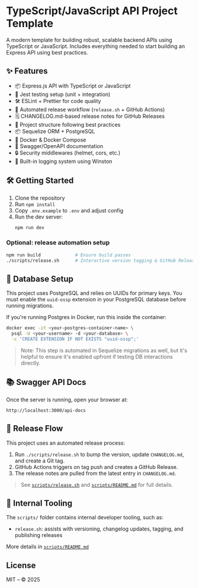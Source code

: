 # TypeScript/JavaScript API Project Template

A modern template for building robust, scalable backend APIs using TypeScript or JavaScript. Includes everything needed to start building an Express API using best practices.

## ✨ Features

- 📦 Express.js API with TypeScript or JavaScript
- 🧪 Jest testing setup (unit + integration)
- 🛠 ESLint + Prettier for code quality
- 🧩 Automated release workflow (`release.sh` + GitHub Actions)
- 🗒️ CHANGELOG.md-based release notes for GitHub Releases
- 🧵 Project structure following best practices
- 📦 Sequelize ORM + PostgreSQL
- 🐳 Docker & Docker Compose
- 📄 Swagger/OpenAPI documentation
- 🔒 Security middlewares (helmet, cors, etc.)
- 🧰 Built-in logging system using Winston

## 🛠️ Getting Started

1. Clone the repository
2. Run `npm install`
3. Copy `.env.example` to `.env` and adjust config
4. Run the dev server:
   ```bash
   npm run dev
   ```

### Optional: release automation setup

```bash
npm run build             # Ensure build passes
./scripts/release.sh      # Interactive version tagging & GitHub Release
```

## 🔧 Database Setup

This project uses PostgreSQL and relies on UUIDs for primary keys. You must enable the `uuid-ossp` extension in your PostgreSQL database before running migrations.

If you're running Postgres in Docker, run this inside the container:

```bash
docker exec -it <your-postgres-container-name> \
  psql -U <your-username> -d <your-database> \
  -c 'CREATE EXTENSION IF NOT EXISTS "uuid-ossp";'
```

> Note: This step is automated in Sequelize migrations as well, but it's helpful to ensure it's enabled upfront if testing DB interactions directly.

## 📚 Swagger API Docs

Once the server is running, open your browser at:

```
http://localhost:3000/api-docs
```

## 🚀 Release Flow

This project uses an automated release process:

1. Run `./scripts/release.sh` to bump the version, update `CHANGELOG.md`, and create a Git tag.
2. GitHub Actions triggers on tag push and creates a GitHub Release.
3. The release notes are pulled from the latest entry in `CHANGELOG.md`.

> See [`scripts/release.sh`](scripts/release.sh) and [`scripts/README.md`](scripts/README.md) for full details.

## 🧰 Internal Tooling

The `scripts/` folder contains internal developer tooling, such as:

- `release.sh`: assists with versioning, changelog updates, tagging, and publishing releases

More details in [`scripts/README.md`](scripts/README.md)

## License

MIT – © 2025
